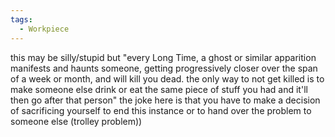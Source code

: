 ```yaml
---
tags:
  - Workpiece
---
```

this may be silly/stupid but 
"every Long Time, a ghost or similar apparition manifests and haunts someone, getting progressively closer over the span of a week or month, and will kill you dead. the only way to not get killed is to make someone else drink or eat the same piece of stuff you had and it'll then go after that person"
the joke here is that you have to make a decision of sacrificing yourself to end this instance or to hand over the problem to someone else (trolley problem))